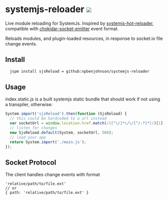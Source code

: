 # systemjs-reloader ![](https://api.travis-ci.org/npbenjohnson/systemjs-reloader.svg?branch=master)

Live module reloading for SystemJs. Inspired by [systemjs-hot-reloader](https://github.com/capaj/systemjs-hot-reloader), compatible with [chokidar-socket-emitter](https://github.com/capaj/chokidar-socket-emitter) event format.

Reloads modules, and plugin-loaded resources, in response to socket.io file change events.

## Install

``` bash
  jspm install sjsReload = github:npbenjohnson/systemjs-reloader
```

## Usage

index.static.js is a built systemjs static bundle that should work if not using a transpiler, otherwise:

``` js
System.import('sjsReload').then(function (SjsReload) {
  // this could be hardcoded to a url instead
  var socketUrl = window.location.href.match(/([^\/]*\/\/[^/:?]*)/)[1] + ':9111';
  // listen for changes
  new SjsReload.default(System, socketUrl, 500);
  // load your app
  return System.import('./main.js');
});
```

## Socket Protocol

The client handles change events with format

```
'relative/path/to/file.ext'
// or
{ path: 'relative/path/to/file.ext' }
```
